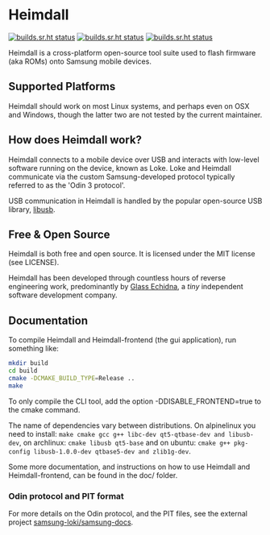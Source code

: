 <!-- README:START -->
# Heimdall

[![builds.sr.ht status](https://builds.sr.ht/~grimler/Heimdall/commits/ubuntu.yml.svg)](https://builds.sr.ht/~grimler/Heimdall/commits/ubuntu.yml?)
[![builds.sr.ht status](https://builds.sr.ht/~grimler/Heimdall/commits/archlinux.yml.svg)](https://builds.sr.ht/~grimler/Heimdall/commits/archlinux.yml?)
[![builds.sr.ht status](https://builds.sr.ht/~grimler/Heimdall/commits/alpine.yml.svg)](https://builds.sr.ht/~grimler/Heimdall/commits/alpine.yml?)

Heimdall is a cross-platform open-source tool suite used to flash
firmware (aka ROMs) onto Samsung mobile devices.

## Supported Platforms

Heimdall should work on most Linux systems, and perhaps even on OSX
and Windows, though the latter two are not tested by the current
maintainer.

## How does Heimdall work?

Heimdall connects to a mobile device over USB and interacts with
low-level software running on the device, known as Loke. Loke and
Heimdall communicate via the custom Samsung-developed protocol
typically referred to as the 'Odin 3 protocol'.

USB communication in Heimdall is handled by the popular open-source
USB library, [libusb](https://libusb.info).

## Free & Open Source

Heimdall is both free and open source. It is licensed under the MIT
license (see LICENSE).

Heimdall has been developed through countless hours of reverse
engineering work, predominantly by [Glass
Echidna](https://glassechidna.com.au/), a _tiny_ independent software
development company.

## Documentation

To compile Heimdall and Heimdall-frontend (the gui application), run
something like:

```sh
mkdir build
cd build
cmake -DCMAKE_BUILD_TYPE=Release ..
make
```

To only compile the CLI tool, add the option -DDISABLE_FRONTEND=true
to the cmake command.

The name of dependencies vary between distributions. On alpinelinux
you need to install: `make cmake gcc g++ libc-dev qt5-qtbase-dev and
libusb-dev`, on archlinux: `cmake libusb qt5-base` and on ubuntu: `cmake
g++ pkg-config libusb-1.0.0-dev qtbase5-dev and zlib1g-dev`.

Some more documentation, and instructions on how to use Heimdall and
Heimdall-frontend, can be found in the doc/ folder.

### Odin protocol and PIT format

For more details on the Odin protocol, and the PIT files, see the
external project [samsung-loki/samsung-docs](https://samsung-loki.github.io/samsung-docs/).
<!-- README:END -->

